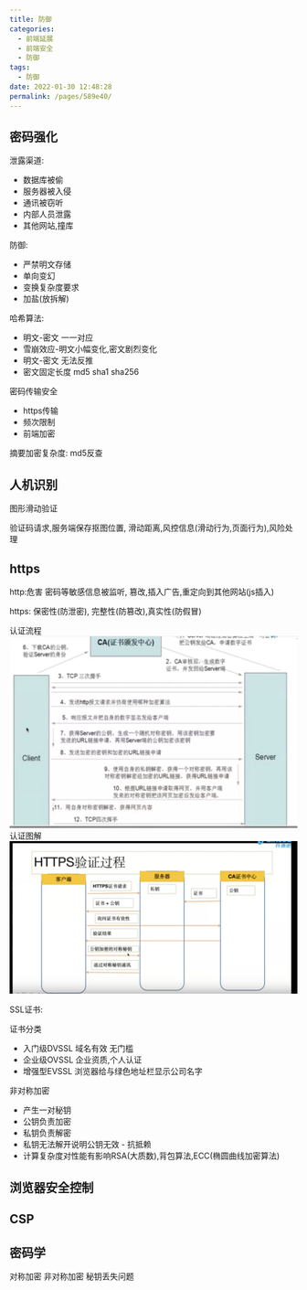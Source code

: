 ```yaml
---
title: 防御
categories: 
  - 前端延展
  - 前端安全
  - 防御
tags: 
  - 防御
date: 2022-01-30 12:48:28
permalink: /pages/589e40/
---
```


## 密码强化

泄露渠道:

* 数据库被偷
* 服务器被入侵
* 通讯被窃听
* 内部人员泄露
* 其他网站,撞库

防御:

* 严禁明文存储
* 单向变幻
* 变换复杂度要求
* 加盐(放拆解)

哈希算法:

* 明文-密文 一一对应
* 雪崩效应-明文小幅变化,密文剧烈变化
* 明文-密文 无法反推
* 密文固定长度 md5 sha1 sha256

密码传输安全

* https传输
* 频次限制
* 前端加密

摘要加密复杂度: md5反查

## 人机识别

图形滑动验证

验证码请求,服务端保存抠图位置, 滑动距离,风控信息(滑动行为,页面行为),风险处理

## https

http:危害 密码等敏感信息被监听, 篡改,插入广告,重定向到其他网站(js插入)

https: 保密性(防泄密), 完整性(防篡改),真实性(防假冒)

认证流程
![https证书认证](/img/https认证2.png)
认证图解
![https证书认证](/img/https认证.png)

SSL证书:

证书分类

* 入门级DVSSL 域名有效 无门槛
* 企业级OVSSL 企业资质,个人认证
* 增强型EVSSL 浏览器给与绿色地址栏显示公司名字

非对称加密

* 产生一对秘钥
* 公钥负责加密
* 私钥负责解密
* 私钥无法解开说明公钥无效 - 抗抵赖
* 计算复杂度对性能有影响RSA(大质数),背包算法,ECC(椭圆曲线加密算法)

## 浏览器安全控制

## CSP

## 密码学

对称加密 非对称加密 秘钥丢失问题
